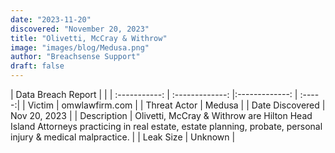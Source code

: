 ```yaml
---
date: "2023-11-20"
discovered: "November 20, 2023"
title: "Olivetti, McCray & Withrow"
image: "images/blog/Medusa.png"
author: "Breachsense Support"
draft: false
---
```


| Data Breach Report           |              | 
| :-----------: | :-------------:     |:-------------:    | :-----:|
| Victim      | omwlawfirm.com      | 
| Threat Actor      | Medusa      | 
| Date Discovered      | Nov 20, 2023      | 
| Description      | Olivetti, McCray & Withrow are Hilton Head Island Attorneys practicing in real estate, estate planning, probate, personal injury & medical malpractice.      | 
| Leak Size      | Unknown      | 

